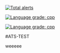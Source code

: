[![Total alerts](https://img.shields.io/lgtm/alerts/g/ezelkow1/ATS-TEST.svg?logo=lgtm&logoWidth=18)](https://lgtm.com/projects/g/ezelkow1/ATS-TEST/alerts/)

[![Language grade: cpp](https://img.shields.io/lgtm/grade/cpp/g/ezelkow1/ATS-TEST.svg?logo=lgtm&logoWidth=18)](https://lgtm.com/projects/g/ezelkow1/ATS-TEST/context:cpp)

[![Language grade: cpp](https://img.shields.io/lgtm/grade/cpp/g/ezelkow1/ATS-TEST.svg?logo=lgtm&logoWidth=18)](https://lgtm.com/projects/g/ezelkow1/ATS-TEST/context:cpp)

#ATS-TEST

weeeee
